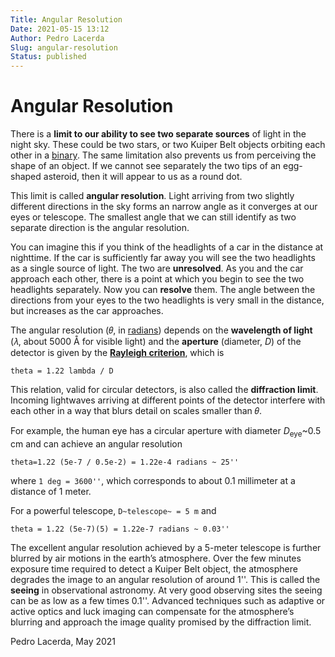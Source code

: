 ```yaml
---
Title: Angular Resolution
Date: 2021-05-15 13:12
Author: Pedro Lacerda
Slug: angular-resolution
Status: published
---
```


# Angular Resolution

There is a **limit to our ability to see two separate sources** of light in the night sky. These could be two stars, or two Kuiper Belt objects orbiting each other in a [binary](binaries). The same limitation also prevents us from perceiving the shape of an object. If we cannot see separately the two tips of an egg-shaped asteroid, then it will appear to us as a round dot.





This limit is called **angular resolution**. Light arriving from two slightly different directions in the sky forms an narrow angle as it converges at our eyes or telescope. The smallest angle that we can still identify as two separate direction is the angular resolution.





You can imagine this if you think of the headlights of a car in the distance at nighttime. If the car is sufficiently far away you will see the two headlights as a single source of light. The two are **unresolved**. As you and the car approach each other, there is a point at which you begin to see the two headlights separately. Now you can **resolve** them. The angle between the directions from your eyes to the two headlights is very small in the distance, but increases as the car approaches.





The angular resolution (𝜃, in [radians](https://en.wikipedia.org/wiki/Radian)) depends on the **wavelength of light** (𝜆, about 5000 Å for visible light) and the **aperture** (diameter, *D*) of the detector is given by the **[Rayleigh criterion](https://en.wikipedia.org/wiki/Angular_resolution#The_Rayleigh_criterion)**, which is

`theta = 1.22 lambda / D`

<!-- <img align="center" src="figs/2023/08/theta=1.22_,_fra.png" /> -->
<!-- \theta=1.22\,\frac{\lambda}{D} -->

This relation, valid for circular detectors, is also called the **diffraction limit**. Incoming lightwaves arriving at different points of the detector interfere with each other in a way that blurs detail on scales smaller than 𝜃.





For example, the human eye has a circular aperture with diameter *D*<sub>eye</sub>~0.5 cm and can achieve an angular resolution

`theta=1.22 (5e-7 / 0.5e-2) = 1.22e-4 radians ~ 25''`

<!-- <img align="center" src="figs/2023/08/theta=1.22_times.png" />, -->

<!-- \theta=1.22\times \frac{5\times 10^{-7}}{0.5\times 10^{-2}}=1.22\times 10^{-4}\,\text{radians}\approx 25'' -->



where `1 deg = 3600''`, which corresponds to about 0.1 millimeter at a distance of 1 meter.





For a powerful telescope, `D~telescope~ = 5 m` and



`theta = 1.22 (5e-7)(5) = 1.22e-7 radians ~ 0.03''`

<!-- \$latex \\theta=1.22\\times \\frac{5\\times 10\^{-7}}{5}=1.22\\times 10\^{-7}\\,\\text{radians}\\approx 0.03''&s=2\$ -->





The excellent angular resolution achieved by a 5-meter telescope is further blurred by air motions in the earth’s atmosphere. Over the few minutes exposure time required to detect a Kuiper Belt object, the atmosphere degrades the image to an angular resolution of around 1''. This is called the **seeing** in observational astronomy. At very good observing sites the seeing can be as low as a few times 0.1''. Advanced techniques such as adaptive or active optics and luck imaging can compensate for the atmosphere’s blurring and approach the image quality promised by the diffraction limit.




Pedro Lacerda, May 2021


